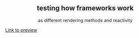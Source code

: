 <center>
  <h2>testing how frameworks work</h2>
  <p>as different rendering methods and reactivity</p>
</center>

<a href="https://github.io/fahdfady/vdom" target=”_blank”>Link to preview</a>
